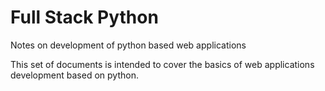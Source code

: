 # Full Stack Python  
Notes on development of python based web applications  

This set of documents is intended to cover the basics of web applications development based on python.  

